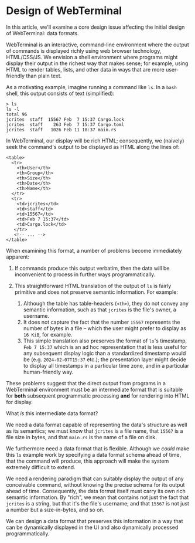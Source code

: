 # Design of WebTerminal

In this article, we'll examine a core design issue affecting the initial design of WebTerminal: data formats.

WebTerminal is an interactive, command-line environment where the output of commands is displayed richly using web browser technology, HTML/CSS/JS.
We envision a shell environment where programs might display their output in the richest way that makes sense; for example, using HTML to render
tables, lists, and other data in ways that are more user-friendly than plain text.

As a motivating example, imagine running a command like `ls`. In a `bash` shell, this output consists of text (simplified):

```
> ls
ls -l
total 96
jcrites  staff  15567 Feb  7 15:37 Cargo.lock
jcrites  staff    263 Feb  7 15:37 Cargo.toml
jcrites  staff   1026 Feb 11 18:37 main.rs
```

In WebTerminal, our display will be rich HTML; consequently, we (naively) seek the command's output to be displayed as HTML along the lines of:

```
<table>
  <tr>
    <th>User</th>
    <th>Group</th>
    <th>Size</th>
    <th>Date</th>
    <th>Name</th>
  </tr>
  <tr>
    <td>jcrites</td>
    <td>staff</td>
    <td>15567</td>
    <td>Feb 7 15:37</td>
    <td>Cargo.lock</td>
   </tr>
   <!-- ... -->
</table>
```

When examining this format, a number of problems become immediately apparent:

1. If commands produce this output verbatim, then the data will be inconvenient to process in further ways programmatically.

2. This straightforward HTML translation of the output of `ls` is fairly primitive and does not preserve semantic information. For example:

   1. Although the table has table-headers (`<th>`), they do not convey any semantic information,
   such as that `jcrites` is the file's owner, a username.
   2. It does not capture the fact that the number `15567` represents the number of bytes in a file – which the user might prefer to display as `16 KiB`, for example.
   3. This simple translation also preserves the format of `ls`'s timestamp, `Feb 7 15:37` which is an ad hoc representation 
   that is less useful for any subsequent display logic than a standardized timestamp would be (e.g. `2024-02-07T15:37` etc.); 
   the presentation layer might decide to display all timestamps in a particular time zone, and in a particular human-friendly way.

These problems suggest that the direct output from programs in a WebTerminal environment must be an intermediate 
format that is suitable for **both** subsequent programmatic processing **and** for rendering into HTML for display.

What *is* this intermediate data format?

We need a data format capable of representing the data's structure as well as its semantics;
we must know that `jcrites` is a file name, that `15567` is a file size in bytes, and that `main.rs` is the name of a file on disk.

We furthermore need a data format that is flexible. Although we *could* make this `ls` example work by specifying a
data format schema ahead of time, that the command will produce, this approach will make the system extremely difficult to extend.

We need a rendering paradigm that can suitably display the output of any conceivable command, without knowing the precise schema for its output ahead of time.
Consequently, the data format itself must carry its own rich semantic information.
By "rich", we mean that contains not just the fact that `jcrites` is a string, but that it's the file's username;
and that `15567` is not just a number but a size-in-bytes, and so on.

We can design a data format that preserves this information in a way that can be dynamically displayed in the UI and also dynamically processed programmatically.

